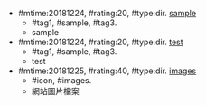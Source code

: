 * \#mtime:20181224, \#rating:20, \#type:dir. [sample](sample)
  * \#tag1, \#sample, \#tag3.
  * sample
* \#mtime:20181224, \#rating:20, \#type:dir. [test](test)
  * \#tag1, \#sample, \#tag3.
  * test
* \#mtime:20181225, \#rating:40, \#type:dir. [images](images)
  * \#icon, \#images.
  * 網站圖片檔案
